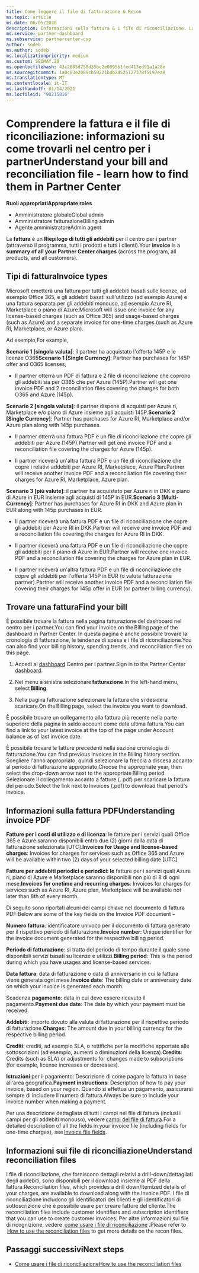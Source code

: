 ```yaml
---
title: Come leggere il file di fatturazione & Recon
ms.topic: article
ms.date: 06/05/2020
description: Informazioni sulla fattura & i file di riconciliazione. La fattura Mostra i costi del centro per i partner per il programma, i prodotti e i clienti per tale periodo mensile.
ms.service: partner-dashboard
ms.subservice: partnercenter-csp
author: sodeb
ms.author: sodeb
ms.localizationpriority: medium
ms.custom: SEOMAY.20
ms.openlocfilehash: 43c2605d750d35bc2e0095b1fed413ed91a1a28e
ms.sourcegitcommit: 1a0c83e2089cb58221bdb24525127378f5197ea8
ms.translationtype: MT
ms.contentlocale: it-IT
ms.lasthandoff: 01/14/2021
ms.locfileid: "98215816"
---
```

# <a name="understand-your-bill-and-reconciliation-file---learn-how-to-find-them-in-partner-center"></a><span data-ttu-id="bce94-104">Comprendere la fattura e il file di riconciliazione: informazioni su come trovarli nel centro per i partner</span><span class="sxs-lookup"><span data-stu-id="bce94-104">Understand your bill and reconciliation file - learn how to find them in Partner Center</span></span>


<span data-ttu-id="bce94-105">**Ruoli appropriati**</span><span class="sxs-lookup"><span data-stu-id="bce94-105">**Appropriate roles**</span></span>

- <span data-ttu-id="bce94-106">Amministratore globale</span><span class="sxs-lookup"><span data-stu-id="bce94-106">Global admin</span></span>
- <span data-ttu-id="bce94-107">Amministratore fatturazione</span><span class="sxs-lookup"><span data-stu-id="bce94-107">Billing admin</span></span>
- <span data-ttu-id="bce94-108">Agente amministratore</span><span class="sxs-lookup"><span data-stu-id="bce94-108">Admin agent</span></span>


<span data-ttu-id="bce94-109">La **fattura** è un **Riepilogo di tutti gli addebiti** per il centro per i partner (attraverso il programma, tutti i prodotti e tutti i clienti).</span><span class="sxs-lookup"><span data-stu-id="bce94-109">Your **invoice** is a **summary of all your Partner Center charges** (across the program, all products, and all customers).</span></span> 

## <a name="invoice-types"></a><span data-ttu-id="bce94-110">Tipi di fattura</span><span class="sxs-lookup"><span data-stu-id="bce94-110">Invoice types</span></span>

<span data-ttu-id="bce94-111">Microsoft emetterà una fattura per tutti gli addebiti basati sulle licenze, ad esempio Office 365, e gli addebiti basati sull'utilizzo (ad esempio Azure) e una fattura separata per gli addebiti monouso, ad esempio Azure RI, Marketplace o piano di Azure.</span><span class="sxs-lookup"><span data-stu-id="bce94-111">Microsoft will issue one invoice for any license-based charges (such as Office 365) and usage-based charges (such as Azure) and a separate invoice for one-time charges (such as Azure RI, Marketplace, or Azure plan).</span></span>

<span data-ttu-id="bce94-112">Ad esempio,</span><span class="sxs-lookup"><span data-stu-id="bce94-112">For example,</span></span>  

<span data-ttu-id="bce94-113">**Scenario 1 [singola valuta]**: il partner ha acquistato l'offerta 145P e le licenze O365</span><span class="sxs-lookup"><span data-stu-id="bce94-113">**Scenario 1 [Single Currency]**: Partner has purchases for 145P offer and O365 licenses,</span></span>  

- <span data-ttu-id="bce94-114">Il partner otterrà un PDF di fattura e 2 file di riconciliazione che coprono gli addebiti sia per O365 che per Azure (145P).</span><span class="sxs-lookup"><span data-stu-id="bce94-114">Partner will get one invoice PDF and 2 reconciliation files covering the charges for both O365 and Azure (145p).</span></span>  

<span data-ttu-id="bce94-115">**Scenario 2 [singola valuta]**: il partner dispone di acquisti per Azure ri, Marketplace e/o piano di Azure insieme agli acquisti 145P.</span><span class="sxs-lookup"><span data-stu-id="bce94-115">**Scenario 2 [Single Currency]**: Partner has purchases for Azure RI, Marketplace and/or Azure plan along with 145p purchases.</span></span>

- <span data-ttu-id="bce94-116">Il partner otterrà una fattura PDF e un file di riconciliazione che copre gli addebiti per Azure (145P).</span><span class="sxs-lookup"><span data-stu-id="bce94-116">Partner will get one invoice PDF and a reconciliation file covering the charges for Azure (145p).</span></span> 

- <span data-ttu-id="bce94-117">Il partner riceverà un'altra fattura PDF e un file di riconciliazione che copre i relativi addebiti per Azure RI, Marketplace, Azure Plan.</span><span class="sxs-lookup"><span data-stu-id="bce94-117">Partner will receive another invoice PDF and a reconciliation file covering their charges for Azure RI, Marketplace, Azure plan.</span></span> 

<span data-ttu-id="bce94-118">**Scenario 3 [più valute]**: il partner ha acquistato per Azure ri in DKK e piano di Azure in EUR insieme agli acquisti di 145P in EUR.</span><span class="sxs-lookup"><span data-stu-id="bce94-118">**Scenario 3 [Multi-Currency]**: Partner has purchases for Azure RI in DKK and Azure plan in EUR along with 145p purchases in EUR.</span></span>

- <span data-ttu-id="bce94-119">Il partner riceverà una fattura PDF e un file di riconciliazione che copre gli addebiti per Azure RI in DKK.</span><span class="sxs-lookup"><span data-stu-id="bce94-119">Partner will receive one invoice PDF and a reconciliation file covering the charges for Azure RI in DKK.</span></span> 

- <span data-ttu-id="bce94-120">Il partner riceverà una fattura PDF e un file di riconciliazione che copre gli addebiti per il piano di Azure in EUR.</span><span class="sxs-lookup"><span data-stu-id="bce94-120">Partner will receive one invoice PDF and a reconciliation file covering the charges for Azure plan in EUR.</span></span> 

- <span data-ttu-id="bce94-121">Il partner riceverà un'altra fattura PDF e un file di riconciliazione che copre gli addebiti per l'offerta 145P in EUR (o valuta fatturazione partner).</span><span class="sxs-lookup"><span data-stu-id="bce94-121">Partner will receive another invoice PDF and a reconciliation file covering their charges for 145p offer in EUR (or partner billing currency).</span></span> 

## <a name="find-your-bill"></a><span data-ttu-id="bce94-122">Trovare una fattura</span><span class="sxs-lookup"><span data-stu-id="bce94-122">Find your bill</span></span> 

<span data-ttu-id="bce94-123">È possibile trovare la fattura nella pagina fatturazione del dashboard nel centro per i partner.</span><span class="sxs-lookup"><span data-stu-id="bce94-123">You can find your invoice on the Billing page of the dashboard in Partner Center.</span></span> <span data-ttu-id="bce94-124">In questa pagina è anche possibile trovare la cronologia di fatturazione, le tendenze di spesa e i file di riconciliazione.</span><span class="sxs-lookup"><span data-stu-id="bce94-124">You can also find your billing history, spending trends, and reconciliation files on this page.</span></span> 

1. <span data-ttu-id="bce94-125">Accedi al [dashboard](https://partner.microsoft.com/dashboard/home) Centro per i partner.</span><span class="sxs-lookup"><span data-stu-id="bce94-125">Sign in to the Partner Center [dashboard](https://partner.microsoft.com/dashboard/home).</span></span> 

2. <span data-ttu-id="bce94-126">Nel menu a sinistra selezionare **fatturazione**.</span><span class="sxs-lookup"><span data-stu-id="bce94-126">In the left-hand menu, select **Billing**.</span></span> 

3. <span data-ttu-id="bce94-127">Nella pagina fatturazione selezionare la fattura che si desidera scaricare.</span><span class="sxs-lookup"><span data-stu-id="bce94-127">On the Billing page, select the invoice you want to download.</span></span> 

<span data-ttu-id="bce94-128">È possibile trovare un collegamento alla fattura più recente nella parte superiore della pagina in saldo account come data ultima fattura.</span><span class="sxs-lookup"><span data-stu-id="bce94-128">You can find a link to your latest invoice at the top of the page under Account balance as of last invoice date.</span></span> 

<span data-ttu-id="bce94-129">È possibile trovare le fatture precedenti nella sezione cronologia di fatturazione.</span><span class="sxs-lookup"><span data-stu-id="bce94-129">You can find previous invoices in the Billing history section.</span></span> <span data-ttu-id="bce94-130">Scegliere l'anno appropriato, quindi selezionare la freccia a discesa accanto al periodo di fatturazione appropriato.</span><span class="sxs-lookup"><span data-stu-id="bce94-130">Choose the appropriate year, then select the drop-down arrow next to the appropriate Billing period.</span></span> <span data-ttu-id="bce94-131">Selezionare il collegamento accanto a fatture (. pdf) per scaricare la fattura del periodo.</span><span class="sxs-lookup"><span data-stu-id="bce94-131">Select the link next to Invoices (.pdf) to download that period's invoice.</span></span> 

## <a name="understanding-invoice-pdf"></a><span data-ttu-id="bce94-132">Informazioni sulla fattura PDF</span><span class="sxs-lookup"><span data-stu-id="bce94-132">Understanding invoice PDF</span></span> 

<span data-ttu-id="bce94-133">**Fatture per i costi di utilizzo e di licenza**: le fatture per i servizi quali Office 365 e Azure saranno disponibili entro due (2) giorni dalla data di fatturazione selezionata [UTC].</span><span class="sxs-lookup"><span data-stu-id="bce94-133">**Invoices for Usage and license-based charges**: Invoices for charges for services such as Office 365 and Azure will be available within two (2) days of your selected billing date [UTC].</span></span>  

<span data-ttu-id="bce94-134">**Fatture per addebiti periodici e periodici: le** fatture per i servizi quali Azure ri, piano di Azure e Marketplace saranno disponibili non più di 8 di ogni mese.</span><span class="sxs-lookup"><span data-stu-id="bce94-134">**Invoices for onetime and recurring charges**: Invoices for charges for services such as Azure RI, Azure plan, Marketplace will be available not later than 8th of every month.</span></span>  

<span data-ttu-id="bce94-135">Di seguito sono riportati alcuni dei campi chiave nel documento di fattura PDF:</span><span class="sxs-lookup"><span data-stu-id="bce94-135">Below are some of the key fields on the Invoice PDF document –</span></span>

<span data-ttu-id="bce94-136">**Numero fattura**: identificatore univoco per il documento di fattura generato per il rispettivo periodo di fatturazione.</span><span class="sxs-lookup"><span data-stu-id="bce94-136">**Invoice number**: Unique identifier for the invoice document generated for the respective billing period.</span></span> 

<span data-ttu-id="bce94-137">**Periodo di fatturazione**: si tratta del periodo di tempo durante il quale sono disponibili servizi basati su licenze e utilizzi.</span><span class="sxs-lookup"><span data-stu-id="bce94-137">**Billing period**: This is the period during which you have usages and license-based services.</span></span> 

<span data-ttu-id="bce94-138">**Data fattura**: data di fatturazione o data di anniversario in cui la fattura viene generata ogni mese.</span><span class="sxs-lookup"><span data-stu-id="bce94-138">**Invoice date**: The billing date or anniversary date on which your invoice is generated each month.</span></span> 

<span data-ttu-id="bce94-139">Scadenza **pagamento**: data in cui deve essere ricevuto il pagamento.</span><span class="sxs-lookup"><span data-stu-id="bce94-139">**Payment due date**: The date by which your payment must be received.</span></span> 

<span data-ttu-id="bce94-140">**Addebiti**: importo dovuto alla valuta di fatturazione per il rispettivo periodo di fatturazione.</span><span class="sxs-lookup"><span data-stu-id="bce94-140">**Charges**: The amount due in your billing currency for the respective billing period.</span></span> 

<span data-ttu-id="bce94-141">**Crediti**: crediti, ad esempio SLA, o rettifiche per le modifiche apportate alle sottoscrizioni (ad esempio, aumenti o diminuzioni della licenza).</span><span class="sxs-lookup"><span data-stu-id="bce94-141">**Credits**: Credits (such as SLA) or adjustments for changes made to subscriptions (for example, license increases or decreases).</span></span> 

<span data-ttu-id="bce94-142">**Istruzioni** per il pagamento: Descrizione di come pagare la fattura in base all'area geografica.</span><span class="sxs-lookup"><span data-stu-id="bce94-142">**Payment instructions**: Description of how to pay your invoice, based on your region.</span></span> <span data-ttu-id="bce94-143">Quando si effettua un pagamento, assicurarsi sempre di includere il numero di fattura.</span><span class="sxs-lookup"><span data-stu-id="bce94-143">Always be sure to include your invoice number when making a payment.</span></span> 

<span data-ttu-id="bce94-144">Per una descrizione dettagliata di tutti i campi nel file di fattura (inclusi i campi per gli addebiti monouso), vedere [campi del file di fattura](invoice-file.md).</span><span class="sxs-lookup"><span data-stu-id="bce94-144">For a detailed description of all the fields in your invoice file (including fields for one-time charges), see [Invoice file fields](invoice-file.md).</span></span> 

## <a name="understand-reconciliation-files"></a><span data-ttu-id="bce94-145">Informazioni sui file di riconciliazione</span><span class="sxs-lookup"><span data-stu-id="bce94-145">Understand reconciliation files</span></span>

 <span data-ttu-id="bce94-146">I file di riconciliazione, che forniscono dettagli relativi a drill-down/dettagliati degli addebiti, sono disponibili per il download insieme al PDF della fattura.</span><span class="sxs-lookup"><span data-stu-id="bce94-146">Reconciliation files, which provides a drill down/itemized details of your charges, are available to download along with the Invoice PDF.</span></span> <span data-ttu-id="bce94-147">I file di riconciliazione includono gli identificatori dei clienti e gli identificatori di sottoscrizione che è possibile usare per creare fatture del cliente.</span><span class="sxs-lookup"><span data-stu-id="bce94-147">The reconciliation files include customer identifiers and subscription identifiers that you can use to create customer invoices.</span></span> <span data-ttu-id="bce94-148">Per altre informazioni sui file di ricognizione, vedere  [come usare i file di riconciliazione](use-the-reconciliation-files.md) .</span><span class="sxs-lookup"><span data-stu-id="bce94-148">Please refer to  [How to use the reconciliation files](use-the-reconciliation-files.md) to get more details on the recon files.</span></span> 

## <a name="next-steps"></a><span data-ttu-id="bce94-149">Passaggi successivi</span><span class="sxs-lookup"><span data-stu-id="bce94-149">Next steps</span></span>

- [<span data-ttu-id="bce94-150">Come usare i file di riconciliazione</span><span class="sxs-lookup"><span data-stu-id="bce94-150">How to use the reconciliation files</span></span>](use-the-reconciliation-files.md)